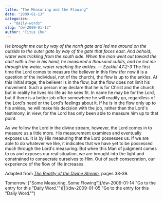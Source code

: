 ```yaml
---
title: "The Measuring and the Flowing"
date: "2009-01-13"
categories: 
  - "daily-words"
slug: "dw-2009-01-13"
author: "Titus Chu"
---
```


_He brought me out by way of the north gate and led me around on the outside to the outer gate by way of the gate that faces east. And behold, water was trickling from the south side. When the man went out toward the east with a line in his hand, he measured a thousand cubits, and he led me through the water, water reaching the ankles. — Ezekiel 47:2-3_ The first time the Lord comes to measure the believer in this flow (for now it is a question of the individual, not of the church), the flow is up to the ankles. At this initial stage, the believer is in the flow, but the flow does not limit his movement. Such a person may declare that he is for Christ and the church, but in reality he lives his life as he sees fit. In name he may be for the Lord, but if there is a better job offer somewhere he will readily go, regardless of the Lord's need or the Lord's feelings about it. If he is in the flow only up to his ankles, he will make his decision with the job, rather than the Lord's testimony, in view, for the Lord has only been able to measure him up to that point.

As we follow the Lord in the divine stream, however, the Lord comes in to measure us a little more. His measurement examines and eventually exposes us. It is by His measuring that the Lord possesses us. If we are able to do whatever we like, it indicates that we have yet to be possessed much through the Lord's measuring. But when this Man of judgment comes to us and exposes our real situation, we are brought into the light and constrained to consecrate ourselves to Him. Out of such consecration, our experience of the flow of life increases.

Adapted from [_The Reality of the Divine Stream_](/book-reality-of-the-divine-stream "Go to the entry for this book."), pages 38-39.

Tomorrow: ["Some Measuring, Some Flowing”](/dw-2009-01-14 "Go to the entry for this "Daily Word."")[](/dw-2009-01-05 "Go to the entry for this "Daily Word."")
